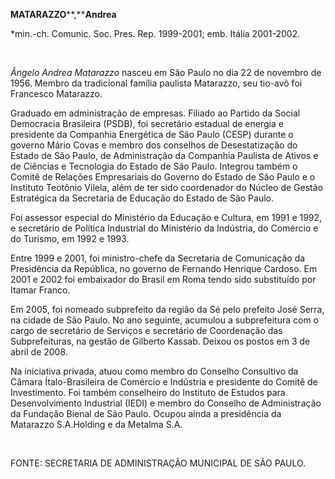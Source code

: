**MATARAZZO****,****Andrea**

\*min.-ch. Comunic. Soc. Pres. Rep. 1999-2001; emb. Itália 2001-2002.

 

*Ângelo Andrea Matarazzo* nasceu em São Paulo no dia 22 de novembro de
1956. Membro da tradicional família paulista Matarazzo, seu tio-avô foi
Francesco Matarazzo.

Graduado em administração de empresas. Filiado ao Partido da Social
Democracia Brasileira (PSDB), foi secretário estadual de energia e
presidente da Companhia Energética de São Paulo (CESP) durante o governo
Mário Covas e membro dos conselhos de Desestatização do Estado de São
Paulo, de Administração da Companhia Paulista de Ativos e de Ciências e
Tecnologia do Estado de São Paulo. Integrou também o Comitê de Relações
Empresariais do Governo do Estado de São Paulo e o Instituto Teotônio
Vilela, além de ter sido coordenador do Núcleo de Gestão Estratégica da
Secretaria de Educação do Estado de São Paulo.

Foi assessor especial do Ministério da Educação e Cultura, em 1991 e
1992, e secretário de Política Industrial do Ministério da Indústria, do
Comércio e do Turismo, em 1992 e 1993.

Entre 1999 e 2001, foi ministro-chefe da Secretaria de Comunicação da
Presidência da República, no governo de Fernando Henrique Cardoso. Em
2001 e 2002 foi embaixador do Brasil em Roma tendo sido substituído por
Itamar Franco.

Em 2005, foi nomeado subprefeito da região da Sé pelo prefeito José
Serra, na cidade de São Paulo. No ano seguinte, acumulou a subprefeitura
com o cargo de secretário de Serviços e secretário de Coordenação das
Subprefeituras, na gestão de Gilberto Kassab. Deixou os postos em 3 de
abril de 2008.

Na iniciativa privada, atuou como membro do Conselho Consultivo da
Câmara Ítalo-Brasileira de Comércio e Indústria e presidente do Comitê
de Investimento. Foi também conselheiro do Instituto de Estudos para
Desenvolvimento Industrial (IEDI) e membro do Conselho de Administração
da Fundação Bienal de São Paulo. Ocupou ainda a presidência da Matarazzo
S.A.Holding e da Metalma S.A.

 

FONTE: SECRETARIA DE ADMINISTRAÇÃO MUNICIPAL DE SÃO PAULO.
